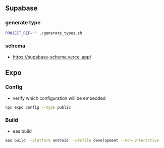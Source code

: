 ## Supabase

### generate type
```bash
PROJECT_REF="" ./generate_types.sh
```

### schema
- https://supabase-schema.vercel.app/

## Expo

### Config
- verify which configuration will be embedded
```bash
npx expo config --type public
```

### Build
- eas build
```bash
eas build --platform android --profile development --non-interactive
```